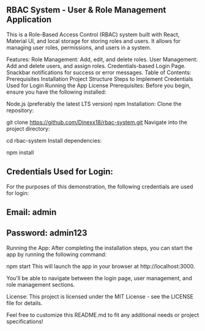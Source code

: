 
## RBAC System - User & Role Management Application
This is a Role-Based Access Control (RBAC) system built with React, Material UI, and local storage for storing roles and users. It allows for managing user roles, permissions, and users in a system.

Features:
Role Management: Add, edit, and delete roles.
User Management: Add and delete users, and assign roles.
Credentials-based Login Page.
Snackbar notifications for success or error messages.
Table of Contents:
Prerequisites
Installation
Project Structure
Steps to Implement
Credentials Used for Login
Running the App
License
Prerequisites:
Before you begin, ensure you have the following installed:

Node.js (preferably the latest LTS version)
npm
Installation:
Clone the repository:

git clone https://github.com/Dinexx18/rbac-system.git
Navigate into the project directory:


cd rbac-system
Install dependencies:


npm install

## Credentials Used for Login:
For the purposes of this demonstration, the following credentials are used for login:

## Email: admin
## Password: admin123

Running the App:
After completing the installation steps, you can start the app by running the following command:


npm start
This will launch the app in your browser at http://localhost:3000.

You'll be able to navigate between the login page, user management, and role management sections.

License:
This project is licensed under the MIT License - see the LICENSE file for details.

Feel free to customize this README.md to fit any additional needs or project specifications!










